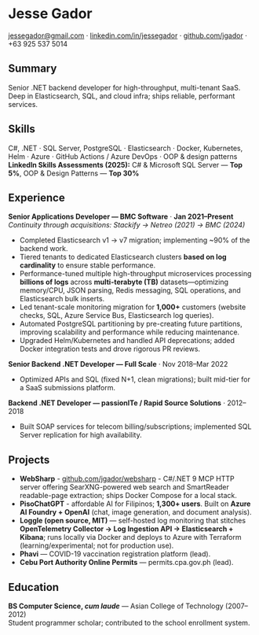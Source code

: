 # Jesse Gador
[jessegador@gmail.com](mailto:jessegador@gmail.com) · [linkedin.com/in/jessegador](https://linkedin.com/in/jessegador) · [github.com/jgador](https://github.com/jgador) · +63 925 537 5014

## Summary
Senior .NET backend developer for high-throughput, multi-tenant SaaS. Deep in Elasticsearch, SQL, and cloud infra; ships reliable, performant services.

## Skills
C#, .NET · SQL Server, PostgreSQL · Elasticsearch · Docker, Kubernetes, Helm · Azure · GitHub Actions / Azure DevOps · OOP & design patterns
**LinkedIn Skills Assessments (2025):** C# & Microsoft SQL Server — **Top 5%**, OOP & Design Patterns — **Top 30%**

## Experience

**Senior Applications Developer — BMC Software** · **Jan 2021–Present**
_Continuity through acquisitions: Stackify → Netreo (2021) → BMC (2024)_
- Completed Elasticsearch v1 → v7 migration; implementing ~90% of the backend work.
- Tiered tenants to dedicated Elasticsearch clusters **based on log cardinality** to ensure stable performance.
- Performance-tuned multiple high-throughput microservices processing **billions of logs** across **multi-terabyte (TB)** datasets—optimizing memory/CPU, JSON parsing, Redis messaging, SQL operations, and Elasticsearch bulk inserts.
- Led tenant-scale monitoring migration for **1,000+** customers (website checks, SQL, Azure Service Bus, Elasticsearch log queries).
- Automated PostgreSQL partitioning by pre-creating future partitions, improving scalability and performance while reducing maintenance.
- Upgraded Helm/Kubernetes and handled API deprecations; added Docker integration tests and drove rigorous PR reviews.

**Senior Backend .NET Developer — Full Scale** · Nov 2018–Mar 2022
- Optimized APIs and SQL (fixed N+1, clean migrations); built mid-tier for a SaaS submissions platform.

**Backend .NET Developer — passionITe / Rapid Source Solutions** · 2012–2018
- Built SOAP services for telecom billing/subscriptions; implemented SQL Server replication for high availability.

## Projects
- **WebSharp** - [github.com/jgador/websharp](https://github.com/jgador/websharp) - C#/.NET 9 MCP HTTP server offering SearXNG-powered web search and SmartReader readable-page extraction; ships Docker Compose for a local stack.
- **PisoChatGPT** - affordable AI for Filipinos; **1,300+ users**. Built on **Azure AI Foundry + OpenAI** (chat, image generation, and document analysis).
- **Loggle (open source, MIT)** — self-hosted log monitoring that stitches **OpenTelemetry Collector → Log Ingestion API → Elasticsearch + Kibana**; runs locally via Docker and deploys to Azure with Terraform (learning/experimental; not for production use).
- **Phavi** — COVID-19 vaccination registration platform (lead).
- **Cebu Port Authority Online Permits** — permits.cpa.gov.ph (lead).

## Education
**BS Computer Science, _cum laude_** — Asian College of Technology (2007–2012)  
Student programmer scholar; contributed to the school enrollment system.
